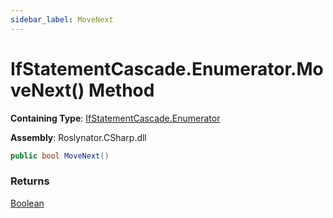 ```yaml
---
sidebar_label: MoveNext
---
```


# IfStatementCascade\.Enumerator\.MoveNext\(\) Method

**Containing Type**: [IfStatementCascade.Enumerator](../index.md)

**Assembly**: Roslynator\.CSharp\.dll

```csharp
public bool MoveNext()
```

### Returns

[Boolean](https://docs.microsoft.com/en-us/dotnet/api/system.boolean)

